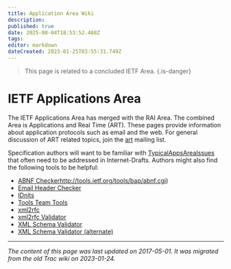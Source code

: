 ```yaml
---
title: Application Area Wiki
description: 
published: true
date: 2025-08-04T18:53:52.488Z
tags: 
editor: markdown
dateCreated: 2023-01-25T03:55:31.749Z
---
```



> This page is related to a concluded IETF Area.
{.is-danger}

# IETF Applications Area 
The IETF Applications Area has merged with the RAI Area. The combined Area is Applications and Real Time (ART). These pages provide information about application protocols such as email and the web. For general discussion of ART related topics, join the [art](https://www.ietf.org/mailman/listinfo/art) mailing list.

Specification authors will want to be familiar with [TypicalAppsAreaIssues](/group/app/TypicalAppsAreaIssues) that often need to be addressed in Internet-Drafts. Authors might also find the following tools to be helpful:

- [ABNF Checker](/group/art)http://tools.ietf.org/tools/bap/abnf.cgi)
- [Email Header Checker](http://tools.ietf.org/tools/msglint/)
- [IDnits](http://tools.ietf.org/tools/idnits/)
- [Tools Team Tools](http://tools.ietf.org/inventory/verif-tools)
- [xml2rfc](http://xml.resource.org/)
- [xml2rfc Validator](http://fenron.net/~fenner/ietf/xml2rfc-valid/)
- [XML Schema Validator](http://www.w3.org/2001/03/webdata/xsv)
- [XML Schema Validator (alternate)](http://validate.openlaboratory.net/)
&nbsp;
&nbsp;
&nbsp;

---

*The content of this page was last updated on 2017-05-01. It was migrated from the old Trac wiki on 2023-01-24.*
